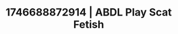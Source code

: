 ---
categories:
- Dirty inner voice
- Femme domination
- AI-generated
- Cosplay
- Sensual teasing
- ASMR
- Whispers of pleasure
- Teasing look
image: /assets/images/1746688872914.jpg
layout: post
seo:
  description: Featured content with artistic Scat Fetish, ABDL Play. HD images available.
  keywords: Scat Fetish, ABDL Play
  og_image: /assets/images/1746688872914.jpg
  schema_type: VisualArtwork
tags:
- ABDL Play
- '#1746688872914'
- Scat Fetish
title: 1746688872914 | ABDL Play Scat Fetish
---